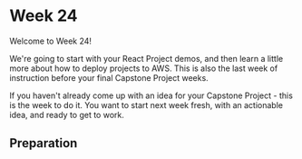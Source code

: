 # Week 24

Welcome to Week 24! 

We're going to start with your React Project demos, and then learn a little more about how to deploy projects to AWS. This is also the last week of instruction before your final Capstone Project weeks. 

If you haven't already come up with an idea for your Capstone Project - this is the week to do it. You want to start next week fresh, with an actionable idea, and ready to get to work. 

## Preparation


